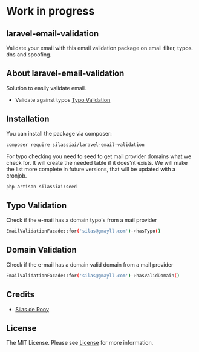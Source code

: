 # Work in progress

## laravel-email-validation
Validate your email with this email validation package on email filter, typos. dns and spoofing.

## About laravel-email-validation

Solution to easily validate email.

- Validate against typos [Typo Validation](#typo-validation)

## Installation

You can install the package via composer:

```bash
composer require silassiai/laravel-email-validation
```

For typo checking you need to seed to get mail provider domains what we check for.
It will create the needed table if it does'nt exists.
We will make the list more complete in future versions, that will be updated with a cronjob.

```bash
php artisan silassiai:seed
```

## Typo Validation

Check if the e-mail has a domain typo's from a mail provider
```bash
EmailValidationFacade::for('silas@gmayll.com')->hasTypo()
```

## Domain Validation

Check if the e-mail has a domain valid domain from a mail provider
```bash
EmailValidationFacade::for('silas@gmayll.com')->hasValidDomain()
```

## Credits

- [Silas de Rooy](https://github.com/Silassiai)

## License

The MIT License. Please see [License](LICENSE) for more information.
